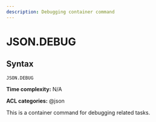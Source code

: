 ```yaml
---
description: Debugging container command
---
```


# JSON.DEBUG

## Syntax

    JSON.DEBUG 

**Time complexity:** N/A

**ACL categories:** @json

This is a container command for debugging related tasks.
